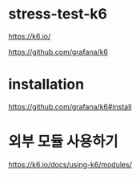 # stress-test-k6

https://k6.io/

https://github.com/grafana/k6


# installation
https://github.com/grafana/k6#install


# 외부 모듈 사용하기
https://k6.io/docs/using-k6/modules/
